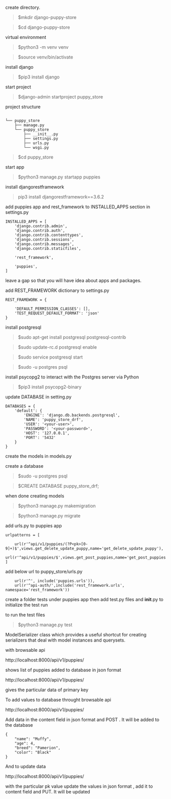 create directory.


> $mkdir django-puppy-store

> $cd django-puppy-store


virtual environment

> $python3 -m venv venv

> $source venv/bin/activate


install django

> $pip3 install django

start project

> $django-admin startproject puppy_store

project structure

```

└── puppy_store
    ├── manage.py
    └── puppy_store
        ├── __init__.py
        ├── settings.py
        ├── urls.py
        └── wsgi.py

```

> $cd puppy_store

start app

> $python3 manage.py startapp puppies

install djangorestframework

> pip3 install djangorestframework==3.6.2

add puppies app and rest_framework to INSTALLED_APPS section in settings.py

```
INSTALLED_APPS = [
    'django.contrib.admin',
    'django.contrib.auth',
    'django.contrib.contenttypes',
    'django.contrib.sessions',
    'django.contrib.messages',
    'django.contrib.staticfiles',
    
    'rest_framework',
    
    'puppies',
]
```

leave a gap so that you will have idea about apps and packages.

add REST_FRAMEWORK dictionary to settings.py

```
REST_FRAMEWORK = {

    'DEFAULT_PERMISSION_CLASSES': [],
    'TEST_REQUEST_DEFAULT_FORMAT': 'json'
}
```

install postgresql

> $sudo apt-get install postgresql postgresql-contrib

> $sudo update-rc.d postgresql enable

> $sudo service postgresql start

> $sudo -u postgres psql

install psycopg2 to interact with the Postgres server via Python

> $pip3 install psycopg2-binary

update DATABASE in setting.py
```
DATABASES = {
    'default': {
        'ENGINE': 'django.db.backends.postgresql',
        'NAME': 'puppy_store_drf',
        'USER': '<your-user>',
        'PASSWORD': '<your-password>',
        'HOST': '127.0.0.1',
        'PORT': '5432'
    }
}
```
create the models in models.py

create a database 

> $sudo -u postgres psql

> $CREATE DATABASE puppy_store_drf;

when done creating models 

> $python3 manage.py makemigration

> $python3 manage.py migrate

add urls.py to puppies app 
```
urlpatterns = [
   
    url(r'^api/v1/puppies/(?P<pk>[0-9]+)$',views.get_delete_update_puppy,name='get_delete_update_puppy'),
    url(r'^api/v1/puppies/$',views.get_post_puppies,name='get_post_puppies')
]
```
add below url to puppy_store/urls.py
```
    url(r'^', include('puppies.urls')),
    url(r'^api-auth/',include('rest_framework.urls', namespace='rest_framework'))
``` 

create a folder tests under puppies app then add test.py files and __init__.py to initialize the test run

to run the test files 

> $python3 manage.py test

ModelSerializer class which provides a useful shortcut for creating serializers that deal with model instances and querysets.

with browsable api

http://localhost:8000/api/v1/puppies/

shows list of puppies added to database in json format

http://localhost:8000/api/v1/puppies/<pk>

gives the particular data of primary key

To add values to database throught browsable api 

http://localhost:8000/api/v1/puppies/

Add data in the content field in json format and POST . It will be added to the database
```
{
    "name": "Muffy",
    "age": 4,
    "breed": "Pamerion",
    "color": "Black"
}
```
And to update data 

http://localhost:8000/api/v1/puppies/<pk>

with the particular pk value update the values in json format , add it to content field and PUT. It will be updated 